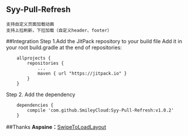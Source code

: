 ## Syy-Pull-Refresh
    支持自定义页面加载动画
    支持上拉刷新，下拉加载（自定义header、footer）
    
##Integration
Step 1.Add the JitPack repository to your build file Add it in your root build.gradle at the end of repositories:
        
        allprojects {
            repositories {
                ...
                maven { url "https://jitpack.io" }
            }
        }
        
Step 2. Add the dependency

        dependencies {
            compile 'com.github.SmileyCloud:Syy-Pull-Refresh:v1.0.2'
        }

##Thanks
**Aspsine：**[SwipeToLoadLayout](https://github.com/Aspsine/SwipeToLoadLayout)
